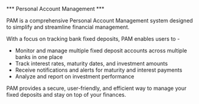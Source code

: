 *** Personal Account Management ***

PAM is a comprehensive Personal Account Management system designed to simplify and streamline financial management. 

With a focus on tracking bank fixed deposits, PAM enables users to - 

- Monitor and manage multiple fixed deposit accounts across multiple banks in one place
- Track interest rates, maturity dates, and investment amounts
- Receive notifications and alerts for maturity and interest payments
- Analyze and report on investment performance

PAM provides a secure, user-friendly, and efficient way to manage your fixed deposits and stay on top of your finances.
